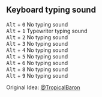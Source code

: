 ## Keyboard typing sound
<kbd>Alt</kbd> + <kbd>0</kbd> No typing sound<br/>
<kbd>Alt</kbd> + <kbd>1</kbd> Typewriter typing sound<br/>
<kbd>Alt</kbd> + <kbd>2</kbd> No typing sound<br/>
<kbd>Alt</kbd> + <kbd>3</kbd> No typing sound<br/>
<kbd>Alt</kbd> + <kbd>4</kbd> No typing sound<br/>
<kbd>Alt</kbd> + <kbd>5</kbd> No typing sound<br/>
<kbd>Alt</kbd> + <kbd>6</kbd> No typing sound<br/>
<kbd>Alt</kbd> + <kbd>8</kbd> No typing sound<br/>
<kbd>Alt</kbd> + <kbd>9</kbd> No typing sound<br/>

Original Idea: [@TropicalBaron](https://github.com/TropicalBaron)